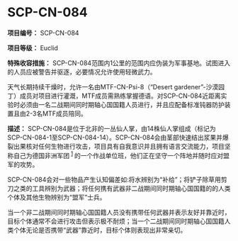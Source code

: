 # SCP-CN-084

**项目编号：**  SCP-CN-084

**项目等级：**  Euclid

**特殊收容措施：**  SCP-CN-084范围内1公里的范围内应伪装为军事基地。试图进入的人员应被警告并驱逐，必要情况允许使用轻微武力。

天气长期持续干燥时，允许一名由MTF-CN-Psi-8（“Desert gardener”-沙漠园丁）成员对项目进行灌溉，MTF成员需熟练掌握德语。对SCP-CN-084近距离实验时必须由一名二战期间同时期轴心国国籍人员进行，并且应配备标准钝器防护装置且由2-3名MTF成员陪同。



**描述：**  SCP-CN-084是位于北非的一丛仙人掌，由14株仙人掌组成（标记为SCP-CN-084-1至SCP-CN-084-14）。SCP-CN-084会由茎部快速结出浆果并爆裂出果核对任何生物进行攻击，项目具有自我意识并且拥有语言交流能力，项目坚称自己为德国非洲军团<sup class='footnoteref'>
 <a shape='rect' class='footnoteref' id='footnoteref-1' href='javascript:;' onclick='WIKIDOT.page.utils.scrollToReference(&apos;footnote-1&apos;)'>1</a>
</sup>的一个作战单位班，他们正在坚守一个阵地并随时应对盟军的攻势。

SCP-CN-084会对一些物品产生认知偏差如:将水辨别为“补给”；将铲子除草用剪刀之类的工具辨别为武器；将任何携有武器非二战期间同时期轴心国国籍的的人类个体及其他生物辨别为“盟军”士兵。

当一个非二战期间同时期轴心国国籍人员没有携带任何武器并表示友好并靠近时，目标个体通常不会进行攻击但表示极不耐烦；当一个二战期间同时期轴心国国籍人类个体无论是否携带“武器”靠近时，目标个体则表现出非常亲切。






